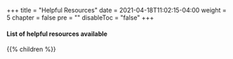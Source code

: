 +++
title = "Helpful Resources"
date = 2021-04-18T11:02:15-04:00
weight = 5
chapter = false
pre = ""
disableToc = "false"
+++

#### List of helpful resources available
{{% children %}}
